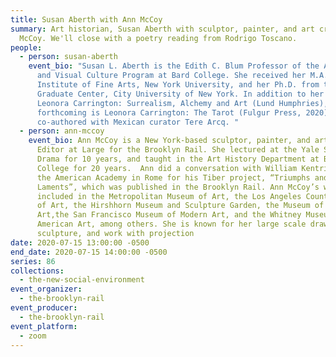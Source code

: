 ```yaml
---
title: Susan Aberth with Ann McCoy
summary: Art historian, Susan Aberth with sculptor, painter, and art critic, Ann
  McCoy. We'll close with a poetry reading from Rodrigo Toscano.
people:
  - person: susan-aberth
    event_bio: "Susan L. Aberth is the Edith C. Blum Professor of the Art History
      and Visual Culture Program at Bard College. She received her M.A. from the
      Institute of Fine Arts, New York University, and her Ph.D. from the
      Graduate Center, City University of New York. In addition to her 2004 book
      Leonora Carrington: Surrealism, Alchemy and Art (Lund Humphries),
      forthcoming is Leonora Carrington: The Tarot (Fulgur Press, 2020)
      co-authored with Mexican curator Tere Arcq. "
  - person: ann-mccoy
    event_bio: Ann McCoy is a New York-based sculptor, painter, and art critic, and
      Editor at Large for the Brooklyn Rail. She lectured at the Yale School of
      Drama for 10 years, and taught in the Art History Department at Barnard
      College for 20 years.  Ann did a conversation with William Kentridge at
      the American Academy in Rome for his Tiber project, “Triumphs and
      Laments”, which was published in the Brooklyn Rail. Ann McCoy’s work is
      included in the Metropolitan Museum of Art, the Los Angeles County Museum
      of Art, the Hirshhorn Museum and Sculpture Garden, the Museum of Modern
      Art,the San Francisco Museum of Modern Art, and the Whitney Museum of
      American Art, among others. She is known for her large scale drawings,
      sculpture, and work with projection
date: 2020-07-15 13:00:00 -0500
end_date: 2020-07-15 14:00:00 -0500
series: 86
collections:
  - the-new-social-environment
event_organizer:
  - the-brooklyn-rail
event_producer:
  - the-brooklyn-rail
event_platform:
  - zoom
---
```

